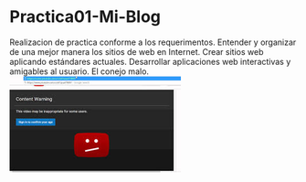 ﻿# Practica01-Mi-Blog
Realizacion de practica conforme a los requerimentos.
Entender y organizar de una mejor manera los sitios de web en Internet. 
Crear sitios web aplicando estándares actuales.
Desarrollar aplicaciones web interactivas y amigables al usuario.
El conejo malo.
<img src="imagenes/ct_1.png " alt="Imagen1" />